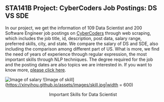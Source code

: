 
## STA141B Project: CyberCoders Job Postings: DS VS SDE

In our project, we get the information of 109 Data Scientist and 200 Software Engineer job postings on 
[CyberCoders](https://www.cybercoders.com/) through web scraping, which includes the job title, id, description,
post data, salary range, preferred skills, city, and state. We compare the salary of DS and SDE, also including the
comparison among different part of US. What is more, we find the need of years of experience through regular expression,
the most important skills through NLP techniques. The degree required for the job and the posting dates are also
topics we are interested in. If you want to know more, [please click here](https://xinyihou.github.io/IndeedProject/).

![Image of salary](https://xinyihou.github.io/assets/images/salary.PNG)
![Image of skill](https://xinyihou.github.io/assets/images/skill.jpg|width = 600)
<center>Important Skills for Data Scientist</center>




